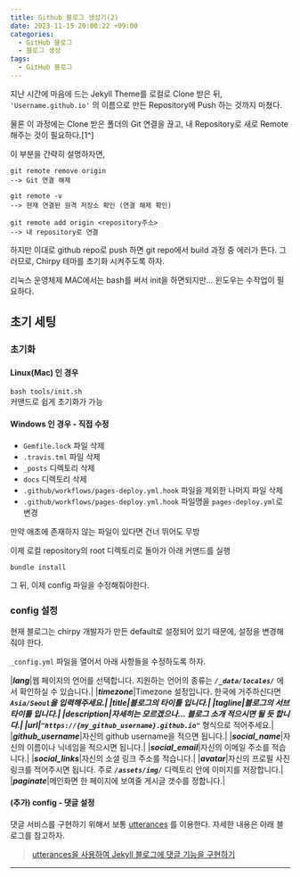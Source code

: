 ```yaml
---
title: Github 블로그 생성기(2)
date: 2023-11-15 20:00:22 +09:00
categories:
  - GitHub 블로그
  - 블로그 생성
tags:
  - GitHub 블로그
---
```


지난 시간에 마음에 드는 Jekyll Theme를 로컬로 Clone 받은 뒤, `'Username.github.io'` 의 이름으로 만든 Repository에 Push 하는 것까지 마쳤다.

물론 이 과정에는 Clone 받은 폴더의 Git 연결을 끊고, 내 Repository로 새로 Remote해주는 것이 필요하다.[1^]

이 부분을 간략히 설명하자면,
```shell
git remote remove origin
--> Git 연결 해제

git remote -v
--> 현재 연결된 원격 저장소 확인 (연결 해제 확인)

git remote add origin <repository주소>
--> 내 repository로 연결
```

[^1]: 혹은 Clone 받는 것 대신, 해당 Theme를 Download해서 압축 파일을 해제하고 폴더 안의 파일들을 로컬 Repository 폴더에 옮긴 뒤, 내 Repository로 Push해도 된다.

하지만 이대로 github repo로 push 하면 git repo에서 build 과정 중 에러가 뜬다. 그러므로, Chirpy 테마를 초기화 시켜주도록 하자.

리눅스 운영체제 MAC에서는 bash를 써서 init을 하면되지만... 윈도우는 수작업이 필요하다.

## 초기 세팅


### 초기화

#### Linux(Mac) 인 경우
`bash tools/init.sh` <br/>
 커맨드로 쉽게 초기화가 가능

#### Windows 인 경우 - 직접 수정

- `Gemfile.lock` 파일 삭제
- `.travis.tml` 파일 삭제
- `_posts` 디렉토리 삭제
- `docs` 디렉토리 삭제
- `.github/workflows/pages-deploy.yml.hook` 파일을 제외한 나머지 파일 삭제
- `.github/workflows/pages-deploy.yml.hook` 파일명을 `pages-deploy.yml`로 변경

만약 애초에 존재하지 않는 파일이 있다면 건너 뛰어도 무방

이제 로컬 repository의 root 디렉토리로 돌아가 아래 커맨드를 실행

```shell
bundle install
```

그 뒤, 이제 config 파일을 수정해줘야한다.

### config 설정

현재 블로그는 chirpy 개발자가 만든 default로 설정되어 있기 때문에, 설정을 변경해줘야 한다.

`_config.yml` 파일을 열어서 아래 사항들을 수정하도록 하자.

|***lang***|웹 페이지의 언어를 선택합니다. 지원하는 언어의 종류는 ***`/_data/locales/`*** 에서 확인하실 수 있습니다.|
|***timezone***|Timezone 설정입니다. 한국에 거주하신다면 ***`Asia/Seoul`***을 입력해주세요.|
|***title***|블로그의 타이틀 입니다.|
|***tagline***|블로그의 서브 타이틀 입니다.|
|***description***|자세히는 모르겠으나... 블로그 소개 적으시면 될 듯 합니다.|
|***url***|***`"https://{my_github_username}.github.io"`*** 형식으로 적어주세요.|
|***github_username***|자신의 github username을 적으면 됩니다.|
|***social_name***|자신의 이름이나 닉네임을 적으시면 됩니다.|
|***social_email***|자신의 이메일 주소를 적습니다.|
|***social_links***|자신의 소셜 링크 주소를 적습니다.|
|***avatar***|자신의 프로필 사진 링크를 적어주시면 됩니다. 주로 ***`/assets/img/`*** 디렉토리 안에 이미지를 저장합니다.|
|***paginate***|메인화면 한 페이지에 보여줄 게시글 갯수를 정합니다.|

#### (추가) config - 댓글 설정
댓글 서비스를 구현하기 위해서 보통 [utterances](https://utteranc.es/) 를 이용한다.
자세한 내용은 아래 블로그를 참고하자.
> [utterances을 사용하여 Jekyll 블로그에 댓글 기능을 구현하기](https://deku.posstree.com/ko/jekyll/utterances/)



---